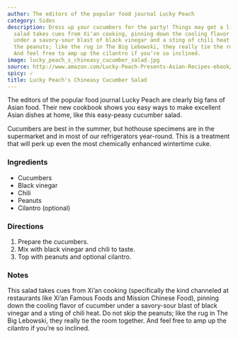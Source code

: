```yaml
---
author: The editors of the popular food journal Lucky Peach
category: Sides
description: Dress up your cucumbers for the party! Things may get a little hot. This
  salad takes cues from Xi'an cooking, pinning down the cooling flavor of cucumber
  under a savory-sour blast of black vinegar and a sting of chili heat. Do not skip
  the peanuts; like the rug in The Big Lebowski, they really tie the room together.
  And feel free to amp up the cilantro if you’re so inclined.
image: lucky_peach_s_chineasy_cucumber_salad.jpg
source: http://www.amazon.com/Lucky-Peach-Presents-Asian-Recipes-ebook/dp/B00RRT34GY/?tag=foodrepu-20
spicy: ✓
title: Lucky Peach's Chineasy Cucumber Salad
---
```

The editors of the popular food journal Lucky Peach are clearly big fans of Asian food. Their new cookbook shows you easy ways to make excellent Asian dishes at home, like this easy-peasy cucumber salad.

Cucumbers are best in the summer, but hothouse specimens are in the supermarket and in most of our refrigerators year-round. This is a treatment that will perk up even the most chemically enhanced wintertime cuke.

### Ingredients

* Cucumbers
* Black vinegar
* Chili
* Peanuts
* Cilantro (optional)

### Directions

1. Prepare the cucumbers.
2. Mix with black vinegar and chili to taste.
3. Top with peanuts and optional cilantro.

### Notes

This salad takes cues from Xi’an cooking (specifically the kind channeled at restaurants like Xi’an Famous Foods and Mission Chinese Food), pinning down the cooling flavor of cucumber under a savory-sour blast of black vinegar and a sting of chili heat. Do not skip the peanuts; like the rug in The Big Lebowski, they really tie the room together. And feel free to amp up the cilantro if you’re so inclined.
